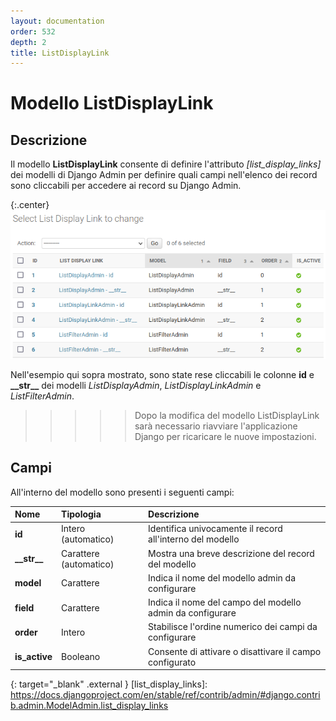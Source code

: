 ```yaml
---
layout: documentation
order: 532
depth: 2
title: ListDisplayLink
---
```

# Modello ListDisplayLink

## Descrizione

Il modello **ListDisplayLink** consente di definire l'attributo *[list_display_links]*
dei modelli di Django Admin per definire quali campi nell'elenco dei record sono
cliccabili per accedere ai record su Django Admin.

{:.center}
![Colonne cliccabili](/resources/django-admin-settings/archive/latest/italian/listdisplaylink.png)

Nell'esempio qui sopra mostrato, sono state rese cliccabili le colonne **id** e
**\_\_str\_\_** dei modelli *ListDisplayAdmin*, *ListDisplayLinkAdmin* e *ListFilterAdmin*.

>>>>> Dopo la modifica del modello ListDisplayLink sarà necessario riavviare
>>>>> l'applicazione Django per ricaricare le nuove impostazioni.

## Campi

All'interno del modello sono presenti i seguenti campi:

| Nome            | Tipologia              | Descrizione                                               |
|:----------------|:-----------------------|:----------------------------------------------------------|
| **id**          | Intero (automatico)    | Identifica univocamente il record all'interno del modello |
| **\_\_str\_\_** | Carattere (automatico) | Mostra una breve descrizione del record del modello       |
| **model**       | Carattere              | Indica il nome del modello admin da configurare           |
| **field**       | Carattere              | Indica il nome del campo del modello admin da configurare |
| **order**       | Intero                 | Stabilisce l'ordine numerico dei campi da configurare     |
| **is_active**   | Booleano               | Consente di attivare o disattivare il campo configurato   |

{: target="_blank" .external }
[list_display_links]: https://docs.djangoproject.com/en/stable/ref/contrib/admin/#django.contrib.admin.ModelAdmin.list_display_links
